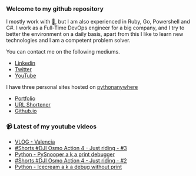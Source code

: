 ### Welcome to my github repository

I mostly work with [:snake:](https://www.python.org/), but I am also experienced in Ruby, Go, Powershell and C#. I work as a Full-Time DevOps engineer for a big company, and I try to better the environment on a daily basis, apart from this I like to learn new technologies and I am a competent problem solver.

You can contact me on the following mediums.
- [Linkedin](https://www.linkedin.com/in/r3ap3rpy)
- [Twitter](https://twitter.com/r3ap3rpy)
- [YouTube](https://www.youtube.com/channel/UC1qkMXH8d2I9DDAtBSeEHqg)

I have three personal sites hosted on [pythonanywhere](https://www.pythonanywhere.com/)
- [Portfolio](http://r3ap3rpy.pythonanywhere.com/)
- [URL Shortener](http://shortenpy.pythonanywhere.com/)
- [Github.io](https://r3ap3rpy.github.io/)

### :video_camera: Latest of my youtube videos
<!-- YOUTUBE:START -->
- [VLOG - Valencia](https://www.youtube.com/watch?v=vBsKDV56UUM)
- [#Shorts #DJI Osmo Action 4  - Just riding - #3](https://www.youtube.com/watch?v=6thTroOEypU)
- [Python - PySnooper a k a  print debugger](https://www.youtube.com/watch?v=d0OkxaVwjhs)
- [#Shorts #DJI Osmo Action 4 - Just riding - #2](https://www.youtube.com/watch?v=sp7bJR0qVo4)
- [Python - Icecream a k a  debug without print](https://www.youtube.com/watch?v=zN0VsKYyNK8)
<!-- YOUTUBE:END -->


